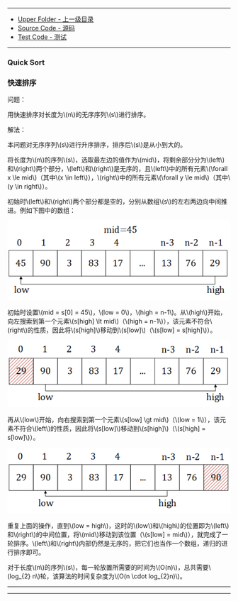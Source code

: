 --------
* [Upper Folder - 上一级目录](../)
* [Source Code - 源码](https://github.com/zhaochenyou/Way-to-Algorithm/blob/master/src/Sort/QuickSort.hpp)
* [Test Code - 测试](https://github.com/zhaochenyou/Way-to-Algorithm/blob/master/src/Sort/QuickSort.cpp)


--------

### Quick Sort
### 快速排序
<div>
问题：
<p id="mi">用快速排序对长度为\(n\)的无序序列\(s\)进行排序。 </p>
解法：
<p id="mi">本问题对无序序列\(s\)进行升序排序，排序后\(s\)是从小到大的。 </p>
<p id="mi">将长度为\(n\)的序列\(s\)，选取最左边的值作为\(mid\)，将剩余部分分为\(left\)和\(right\)两个部分，\(left\)和\(right\)是无序的，且\(left\)中的所有元素\(\forall x \le mid\)（其中\(x \in left\)），\(right\)中的所有元素\(\forall y \le mid\)（其中\(y \in right\)）。 </p>
<p id="mi">初始时\(left\)和\(right\)两个部分都是空的，分别从数组\(s\)的左右两边向中间推进。例如下图中的数组： </p>
<p id="mc"><img src="../res/QuickSort1.png" /></p>
<p id="mi">初始时设置\(mid = s[0] = 45\)，\(low = 0\)，\(high = n-1\)。从\(high\)开始，向左搜索到第一个元素\(s[high] \lt mid\)（\(high = n-1\)），该元素不符合\(right\)的性质，因此将\(s[high]\)移动到\(s[low]\)（\(s[low] = s[high]\)）。 </p>
<p id="mc"><img src="../res/QuickSort2.png" /></p>
<p id="mi">再从\(low\)开始，向右搜索到第一个元素\(s[low] \gt mid\)（\(low = 1\)），该元素不符合\(left\)的性质，因此将\(s[low]\)移动到\(s[high]\)（\(s[high] = s[low]\)）。 </p>
<p id="mc"><img src="../res/QuickSort3.png" /></p>
<p id="mi">重复上面的操作，直到\(low = high\)，这时的\(low\)和\(high\)的位置即为\(left\)和\(right\)的中间位置，将\(mid\)移动到该位置（\(s[low] = mid\)），就完成了一轮排序。\(left\)和\(right\)内部仍然是无序的，把它们也当作一个数组，递归的进行排序即可。 </p>
<p id="mi">对于长度\(n\)的序列\(s\)，每一轮放置所需要的时间为\(O(n)\)，总共需要\(log_{2} n\)轮，该算法的时间复杂度为\(O(n \cdot log_{2}⁡n)\)。 </p>
</div>


--------
--------

